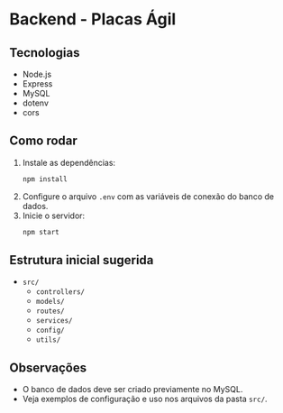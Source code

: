 # Backend - Placas Ágil

## Tecnologias
- Node.js
- Express
- MySQL
- dotenv
- cors

## Como rodar

1. Instale as dependências:
   ```bash
   npm install
   ```
2. Configure o arquivo `.env` com as variáveis de conexão do banco de dados.
3. Inicie o servidor:
   ```bash
   npm start
   ```

## Estrutura inicial sugerida
- `src/`
  - `controllers/`
  - `models/`
  - `routes/`
  - `services/`
  - `config/`
  - `utils/`

## Observações
- O banco de dados deve ser criado previamente no MySQL.
- Veja exemplos de configuração e uso nos arquivos da pasta `src/`. 